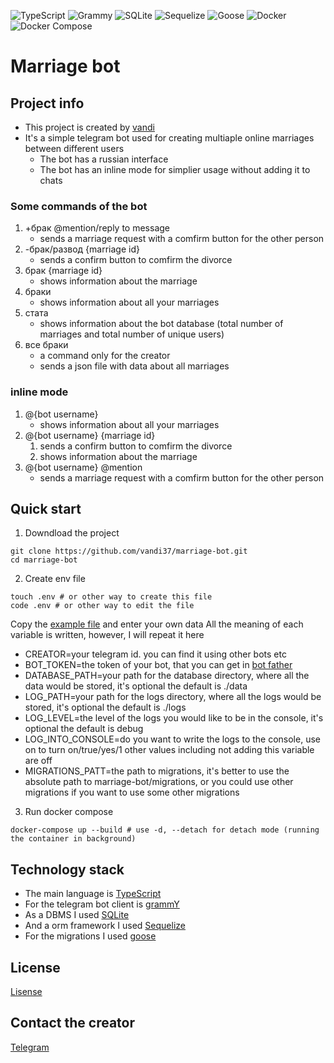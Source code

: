 ![TypeScript](https://img.shields.io/badge/TypeScript-3178C6?style=for-the-badge&logo=typescript&logoColor=white)
![Grammy](https://img.shields.io/badge/Grammy-3776AB?style=for-the-badge&logo=telegram&logoColor=white)
![SQLite](https://img.shields.io/badge/SQLite-003B57?style=for-the-badge&logo=sqlite&logoColor=white)
![Sequelize](https://img.shields.io/badge/Sequelize-52B0E7?style=for-the-badge&logo=sequelize&logoColor=white)
![Goose](https://img.shields.io/badge/Goose-000000?style=for-the-badge&logo=go&logoColor=white)
![Docker](https://img.shields.io/badge/Docker-2496ED?style=for-the-badge&logo=docker&logoColor=white)
![Docker Compose](https://img.shields.io/badge/Docker_Compose-2496ED?style=for-the-badge&logo=docker&logoColor=white)
# Marriage bot

## Project info

- This project is created by [vandi](https://github.com/vandi37)
- It's a simple telegram bot used for creating multiaple online marriages between different users
  - The bot has a russian interface
  - The bot has an inline mode for simplier usage without adding it to chats

### Some commands of the bot

1. +брак @mention/reply to message
   - sends a marriage request with a comfirm button for the other person
2. -брак/развод {marriage id}
   - sends a confirm button to comfirm the divorce
3. брак {marriage id}
   - shows information about the marriage
4. браки
   - shows information about all your marriages
5. стата
   - shows information about the bot database (total number of marriages and total number of unique users)
6. все браки
   - a command only for the creator
   - sends a json file with data about all marriages

### inline mode

1. @{bot username}
   - shows information about all your marriages
3. @{bot username} {marriage id}
   1. sends a confirm button to comfirm the divorce
   2. shows information about the marriage
3. @{bot username} @mention
   - sends a marriage request with a comfirm button for the other person

## Quick start

1. Downdload the project
   
  ```shell
  git clone https://github.com/vandi37/marriage-bot.git
  cd marriage-bot
  ```
2. Create env file

  ```shell
  touch .env # or other way to create this file
  code .env # or other way to edit the file
  ```
  Copy the [example file](.example.env) and enter your own data 
  All the meaning of each variable is written, however, I will repeat it here
  - CREATOR=your telegram id. you can find it using other bots etc
  - BOT_TOKEN=the token of your bot, that you can get in [bot father](https://t.me/BotFather)
  - DATABASE_PATH=your path for the database directory, where all the data would be stored, it's optional the default is ./data
  - LOG_PATH=your path for the logs directory, where all the logs would be stored, it's optional the default is ./logs
  - LOG_LEVEL=the level of the logs you would like to be in the console, it's optional the default is debug
  - LOG_INTO_CONSOLE=do you want to write the logs to the console, use on to turn on/true/yes/1 other values including not adding this variable are off
  - MIGRATIONS_PATT=the path to migrations, it's better to use the absolute path to marriage-bot/migrations, or you could use other migrations if you want to use some other migrations

3. Run docker compose

  ```shell
  docker-compose up --build # use -d, --detach for detach mode (running the container in background)
  ```

## Technology stack

- The main language is [TypeScript](https://www.typescriptlang.org/)
- For the telegram bot client is [grammY](https://grammy.dev/)
- As a DBMS I used [SQLite](https://sqlite.org/)
- And a orm framework I used [Sequelize](https://sequelize.org/)
- For the migrations I used [goose](https://github.com/pressly/goose)

## License 

[Lisense](LICENSE)

## Contact the creator

[Telegram](https://t.me/vandi37)
